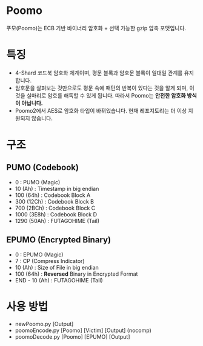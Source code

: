 # Poomo
푸모(Poomo)는 ECB 기반 바이너리 암호화 + 선택 가능한 gzip 압축 포맷입니다.

# 특징
- 4-Shard 코드북 암호화 체계이며, 평문 블록과 암호문 블록이 일대일 관계를 유지합니다.
- 암호문을 살펴보는 것만으로도 평문 속에 패턴의 반복이 있다는 것을 알게 되며, 이것을 실마리로 암호를 해독할 수 있게 됩니다. 따라서 Poomo는 **안전한 암호화 방식이 아닙니다.**
- Poomo2에서 AES로 암호화 타입이 바뀌었습니다. 현재 레포지토리는 더 이상 지원되지 않습니다. 

# 구조
## PUMO (Codebook)
 - 0 : PUMO (Magic)
 - 10 (Ah) : Timestamp in big endian
 - 100 (64h) : Codebook Block A
 - 300 (12Ch) : Codebook Block B
 - 700 (2BCh) : Codebook Block C
 - 1000 (3E8h) : Codebook Block D
 - 1290 (50Ah) : FUTAGOHIME (Tail)

## EPUMO (Encrypted Binary)
 - 0 : EPUMO (Magic)
 - 7 : CP (Compress Indicator)
 - 10 (Ah) : Size of File in big endian
 - 100 (64h) : **Reversed** Binary in Encrypted Format
 - END - 10 (Ah) : FUTAGOHIME (Tail)

# 사용 방법
 - newPoomo.py [Output]
 - poomoEncode.py [Poomo] [Victim] [Output] (nocomp)
 - poomoDecode.py [Poomo] [EPUMO] [Output]
